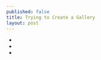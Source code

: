 ```yaml
---
published: false
title: Trying to Create a Gallery
layout: post
---
```

<ul class="rslides"> <li><img src="1.jpg" alt=""></li> <li><img src="2.jpg" alt=""></li> <li><img src="3.jpg" alt=""></li> </ul>